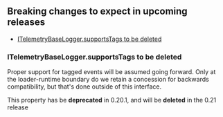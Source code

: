 ## Breaking changes to expect in upcoming releases

- [ITelemetryBaseLogger.supportsTags to be deleted](#ITelemetryBaseLogger.supportstags-to-be-deleted)

### ITelemetryBaseLogger.supportsTags to be deleted
Proper support for tagged events will be assumed going forward.  Only at the loader-runtime boundary do we retain
a concession for backwards compatibility, but that's done outside of this interface.

This property has be __deprecated__ in 0.20.1, and will be __deleted__ in the 0.21 release
